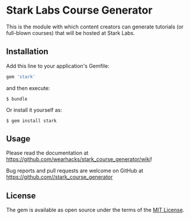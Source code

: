 # Stark Labs Course Generator

This is the module with which content creators can generate tutorials (or full-blown courses) that will be hosted at Stark Labs.

## Installation

Add this line to your application's Gemfile:

```ruby
gem 'stark'
```

and then execute:

```shell
$ bundle
```

Or install it yourself as:

```shell
$ gem install stark
```

## Usage

Please read the documentation at https://github.com/wearhacks/stark_course_generator/wiki!

Bug reports and pull requests are welcome on GitHub at https://github.com//stark_course_generator

## License

The gem is available as open source under the terms of the [MIT License](http://opensource.org/licenses/MIT).
